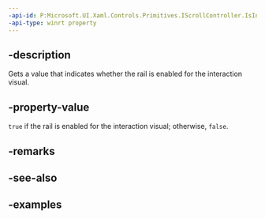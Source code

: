 ```yaml
---
-api-id: P:Microsoft.UI.Xaml.Controls.Primitives.IScrollController.IsInteractionVisualRailEnabled
-api-type: winrt property
---
```


## -description

Gets a value that indicates whether the rail is enabled for the interaction visual.

## -property-value

`true` if the rail is enabled for the interaction visual; otherwise, `false`.

## -remarks

## -see-also

## -examples

